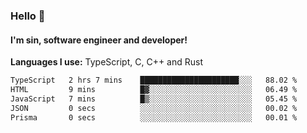 ### Hello 👋
#### I'm sin, software engineer and developer!

**Languages I use:** TypeScript, C, C++ and Rust

<!--START_SECTION:waka-->

```txt
TypeScript   2 hrs 7 mins    ██████████████████████░░░   88.02 %
HTML         9 mins          █▓░░░░░░░░░░░░░░░░░░░░░░░   06.49 %
JavaScript   7 mins          █▒░░░░░░░░░░░░░░░░░░░░░░░   05.45 %
JSON         0 secs          ░░░░░░░░░░░░░░░░░░░░░░░░░   00.02 %
Prisma       0 secs          ░░░░░░░░░░░░░░░░░░░░░░░░░   00.01 %
```

<!--END_SECTION:waka-->
